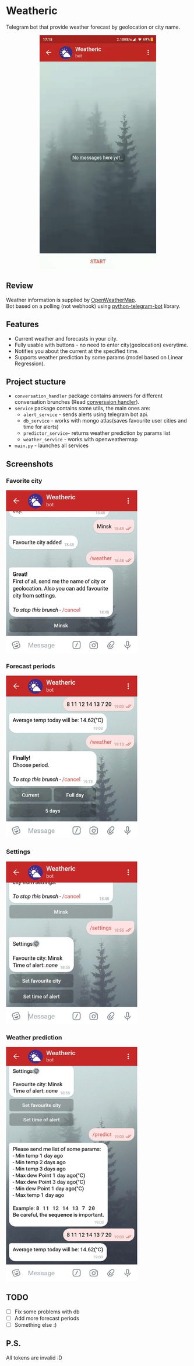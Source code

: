 # Weatheric


Telegram bot that provide weather forecast by geolocation or city name.  
  
<p align="center">
  <img src="images/demo1.gif">
</p>    
  
  
  
## Review  
  
Weather information is supplied by [OpenWeatherMap](https://openweathermap.org/).  
Bot based on a polling (not webhook) using [python-telegram-bot](https://github.com/python-telegram-bot/python-telegram-bot) library.  
  
  
## Features
- Current weather and forecasts in your city.
- Fully usable with buttons - no need to enter city(geolocation) everytime.
- Notifies you about the current at the specified time.
- Supports weather prediction by some params (model based on Linear Regression).

## Project stucture
 - `conversation_handler` package contains answers for different conversation brunches (Read [conversaion handler](https://python-telegram-bot.readthedocs.io/en/stable/telegram.ext.conversationhandler.html)).
 - `service` package contains some utils, the main ones are:
   - `alert_service` - sends alerts using telegram bot api.
   - `db_service` - works with mongo atlas(saves favourite user cities and time for alerts) 
   - `predictor_service`- returns weather prediction by params list
   - `weather_service` - works with openweathermap
 - `main.py` - launches all services
 
## Screenshots

<p align="center">
  <h3>Favorite city</h3>
  <img width="360" height="445"  src="images/img3.jpg">
</p>    

<p align="center">
  <h3>Forecast periods</h3>
  <img width="360" height="445"  src="images/img6.jpg" >
</p>    

<p align="center">
  <h3>Settings</h3>
  <img width="360" height="445"  src="images/img4.jpg">
</p>    

<p align="center">
  <h3>Weather prediction</h3>
  <img width="360" height="640"   src="images/img5.jpg" >
</p>    


## TODO
- [ ] Fix some problems with db
- [ ] Add more forecast periods
- [ ] Something else :)

## P.S.
All tokens are invalid :D